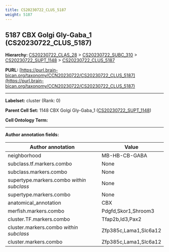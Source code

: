 ```yaml
---
title: CS20230722_CLUS_5187
weight: 5187
---
```

## 5187 CBX Golgi Gly-Gaba_1 (CS20230722_CLUS_5187)
<b>Hierarchy: </b>
[CS20230722_CLAS_28](../CS20230722_CLAS_28) >
[CS20230722_SUBC_310](../CS20230722_SUBC_310) >
[CS20230722_SUPT_1148](../CS20230722_SUPT_1148) >
[CS20230722_CLUS_5187](../CS20230722_CLUS_5187)

**PURL:** [https://purl.brain-bican.org/taxonomy/CCN20230722/CS20230722_CLUS_5187](https://purl.brain-bican.org/taxonomy/CCN20230722/CS20230722_CLUS_5187)

---


**Labelset:** cluster (Rank: 0)

**Parent Cell Set:** 1148 CBX Golgi Gly-Gaba_1 ([CS20230722_SUPT_1148](../CS20230722_SUPT_1148))



**Cell Ontology Term:** 

[MARKER GENES.]: #


---

[TRANSFERRED ANNOTATIONS.]: #


[AUTHOR ANNOTATION FIELDS.]: #


**Author annotation fields:**

| Author annotation | Value |
|-------------------|-------|
|neighborhood|MB-HB-CB-GABA|
|subclass.tf.markers.combo|None|
|subclass.markers.combo|None|
|supertype.markers.combo _within subclass_|None|
|supertype.markers.combo|None|
|anatomical_annotation|CBX|
|merfish.markers.combo|Pdgfd,Skor1,Shroom3|
|cluster.TF.markers.combo|Tfap2b,Id3,Pax2|
|cluster.markers.combo _within subclass_|Zfp385c,Lama1,Slc6a12|
|cluster.markers.combo|Zfp385c,Lama1,Slc6a12|
